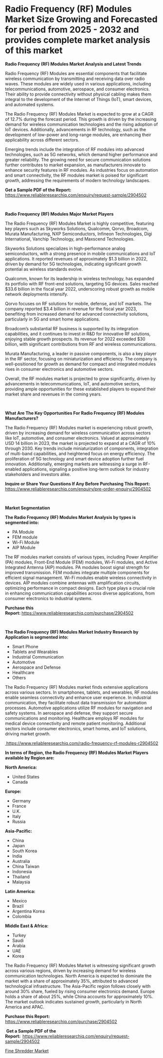 <p><h1>Radio Frequency (RF) Modules Market Size Growing and Forecasted for period from 2025 - 2032 and provides complete market analysis of this market</h1></p><p><strong>Radio Frequency (RF) Modules Market Analysis and Latest Trends</strong></p>
<p><p>Radio Frequency (RF) Modules are essential components that facilitate wireless communication by transmitting and receiving data over radio waves. These modules are widely used in various applications, including telecommunications, automotive, aerospace, and consumer electronics. Their ability to provide connectivity without physical cabling makes them integral to the development of the Internet of Things (IoT), smart devices, and automated systems.</p><p>The Radio Frequency (RF) Modules Market is expected to grow at a CAGR of 12.7% during the forecast period. This growth is driven by the increasing demand for wireless communication technologies and the rising adoption of IoT devices. Additionally, advancements in RF technology, such as the development of low-power and long-range modules, are enhancing their applicability across different sectors.</p><p>Emerging trends include the integration of RF modules into advanced technologies, such as 5G networks, which demand higher performance and greater reliability. The growing need for secure communication solutions further contributes to market expansion, as manufacturers innovate to enhance security features in RF modules. As industries focus on automation and smart connectivity, the RF modules market is poised for significant growth, addressing the requirements of modern technology landscapes.</p></p>
<p><strong>Get a Sample PDF of the Report:&nbsp;</strong> <a href="https://www.reliableresearchiq.com/enquiry/request-sample/2904502?utm_campaign=2758&utm_medium=2&utm_source=Github&utm_content=ia&utm_term=12032025&utm_id=radio-frequency-rf-modules">https://www.reliableresearchiq.com/enquiry/request-sample/2904502</a></p>
<p>&nbsp;</p>
<p><strong>Radio Frequency (RF) Modules Major Market Players</strong></p>
<p><p>The Radio Frequency (RF) Modules Market is highly competitive, featuring key players such as Skyworks Solutions, Qualcomm, Qorvo, Broadcom, Murata Manufacturing, NXP Semiconductors, Infineon Technologies, Digi International, Vanchip Technology, and Maxscend Technologies.</p><p>Skyworks Solutions specializes in high-performance analog semiconductors, with a strong presence in mobile communications and IoT applications. It reported revenues of approximately $1.3 billion in 2022, driven by demand for 5G technologies, indicating significant growth potential as wireless standards evolve.</p><p>Qualcomm, known for its leadership in wireless technology, has expanded its portfolio with RF front-end solutions, targeting 5G devices. Sales reached $33.6 billion in the fiscal year 2022, underscoring robust growth as mobile network deployments intensify.</p><p>Qorvo focuses on RF solutions for mobile, defense, and IoT markets. The company reported $3.4 billion in revenue for the fiscal year 2023, benefiting from increased demand for advanced connectivity solutions, particularly in 5G and smart home applications.</p><p>Broadcom’s substantial RF business is supported by its integration capabilities, and it continues to invest in R&D for innovative RF solutions, enjoying stable growth prospects. Its revenue for 2022 exceeded $30 billion, with significant contributions from RF and wireless communications.</p><p>Murata Manufacturing, a leader in passive components, is also a key player in the RF sector, focusing on miniaturization and efficiency. The company is well-positioned for growth as demand for compact and integrated modules rises in consumer electronics and automotive sectors.</p><p>Overall, the RF modules market is projected to grow significantly, driven by advancements in telecommunications, IoT, and automotive sectors, providing ample opportunities for these established players to expand their market share and revenues in the coming years.</p></p>
<p>&nbsp;</p>
<p><strong>What Are The Key Opportunities For Radio Frequency (RF) Modules Manufacturers?</strong></p>
<p><p>The Radio Frequency (RF) Modules market is experiencing robust growth, driven by increasing demand for wireless communication across sectors like IoT, automotive, and consumer electronics. Valued at approximately USD 14 billion in 2023, the market is projected to expand at a CAGR of 10% through 2030. Key trends include miniaturization of components, integration of multi-band capabilities, and heightened focus on energy efficiency. The proliferation of 5G technology and smart device adoption further fuel innovation. Additionally, emerging markets are witnessing a surge in RF-enabled applications, signaling a positive long-term outlook for industry stakeholders and investors alike.</p></p>
<p><strong>Inquire or Share Your Questions If Any Before Purchasing This Report:</strong> <a href="https://www.reliableresearchiq.com/enquiry/pre-order-enquiry/2904502?utm_campaign=2758&utm_medium=2&utm_source=Github&utm_content=ia&utm_term=12032025&utm_id=radio-frequency-rf-modules">https://www.reliableresearchiq.com/enquiry/pre-order-enquiry/2904502</a></p>
<p>&nbsp;</p>
<p><strong>Market Segmentation</strong></p>
<p><strong>The Radio Frequency (RF) Modules Market Analysis by types is segmented into:</strong></p>
<p><ul><li>PA Module</li><li>FEM module</li><li>Wi-Fi Module</li><li>AIP Module</li></ul></p>
<p><p>The RF modules market consists of various types, including Power Amplifier (PA) modules, Front-End Module (FEM) modules, Wi-Fi modules, and Active Integrated Antenna (AIP) modules. PA modules boost signal strength for improved transmission. FEM modules integrate multiple components for efficient signal management. Wi-Fi modules enable wireless connectivity in devices. AIP modules combine antennas with amplification circuits, optimizing performance in compact designs. Each type plays a crucial role in enhancing communication capabilities across diverse applications, from consumer electronics to industrial systems.</p></p>
<p><strong>Purchase this Report:&nbsp;</strong><a href="https://www.reliableresearchiq.com/purchase/2904502?utm_campaign=2758&utm_medium=2&utm_source=Github&utm_content=ia&utm_term=12032025&utm_id=radio-frequency-rf-modules">https://www.reliableresearchiq.com/purchase/2904502</a></p>
<p>&nbsp;</p>
<p><strong>The Radio Frequency (RF) Modules Market Industry Research by Application is segmented into:</strong></p>
<p><ul><li>Smart Phone</li><li>Tablets and Wearables</li><li>Industrial Communication</li><li>Automotive</li><li>Aerospace and Defense</li><li>Healthcare</li><li>Others</li></ul></p>
<p><p>The Radio Frequency (RF) Modules market finds extensive applications across various sectors. In smartphones, tablets, and wearables, RF modules enable seamless connectivity and enhance user experience. In industrial communication, they facilitate robust data transmission for automation processes. Automotive applications utilize RF modules for navigation and safety systems. In aerospace and defense, they support secure communications and monitoring. Healthcare employs RF modules for medical device connectivity and remote patient monitoring. Additional sectors include consumer electronics, smart homes, and IoT solutions, driving market growth.</p></p>
<p><a href="https://www.reliableresearchiq.com/radio-frequency-rf-modules-r2904502?utm_campaign=2758&utm_medium=2&utm_source=Github&utm_content=ia&utm_term=12032025&utm_id=radio-frequency-rf-modules">&nbsp;https://www.reliableresearchiq.com/radio-frequency-rf-modules-r2904502</a></p>
<p><strong>In terms of Region, the Radio Frequency (RF) Modules Market Players available by Region are:</strong></p>
<p>
    <p> <strong> North America: </strong>
        <ul>
            <li>United States</li>
            <li>Canada</li>
        </ul>
        </p> 
    <p> <strong> Europe: </strong>
        <ul>
            <li>Germany</li>
            <li>France</li>
            <li>U.K.</li>
            <li>Italy</li>
            <li>Russia</li>
        </ul>
        </p> 
    <p> <strong> Asia-Pacific: </strong>
        <ul>
            <li>China</li>
            <li>Japan</li>
            <li>South Korea</li>
            <li>India</li>
            <li>Australia</li>
            <li>China Taiwan</li>
            <li>Indonesia</li>
            <li>Thailand</li>
            <li>Malaysia</li>
        </ul>
        </p> 
    <p> <strong> Latin America: </strong>
        <ul>
            <li>Mexico</li>
            <li>Brazil</li>
            <li>Argentina Korea</li>
            <li>Colombia</li>
        </ul>
        </p> 
    <p> <strong> Middle East & Africa: </strong>
        <ul>
            <li>Turkey</li>
            <li>Saudi</li>
            <li>Arabia</li>
            <li>UAE</li>
            <li>Korea</li>
        </ul>
    </p>
    </p>
<p><p>The Radio Frequency (RF) Modules Market is witnessing significant growth across various regions, driven by increasing demand for wireless communication technologies. North America is expected to dominate the market with a share of approximately 35%, attributed to advanced technological infrastructure. The Asia-Pacific region follows closely with around 30% share, fueled by rising consumer electronics demand. Europe holds a share of about 25%, while China accounts for approximately 10%. The market outlook indicates sustained growth, particularly in North America and APAC.</p></p>
<p><strong>Purchase this Report: </strong><a href="https://www.reliableresearchiq.com/purchase/2904502?utm_campaign=2758&utm_medium=2&utm_source=Github&utm_content=ia&utm_term=12032025&utm_id=radio-frequency-rf-modules">https://www.reliableresearchiq.com/purchase/2904502</a></p>
<p>&nbsp;<strong>Get a Sample PDF of the Report:&nbsp;&nbsp;</strong><a href="https://www.reliableresearchiq.com/enquiry/request-sample/2904502?utm_campaign=2758&utm_medium=2&utm_source=Github&utm_content=ia&utm_term=12032025&utm_id=radio-frequency-rf-modules">https://www.reliableresearchiq.com/enquiry/request-sample/2904502</a></p>
<p><strong></strong></p>
<p><p><a href="https://github.com/shondapmbau/Market-Research-Report-List-1/blob/main/fine-shredder-market.md?utm_campaign=2758&utm_medium=2&utm_source=Github&utm_content=ia&utm_term=12032025&utm_id=radio-frequency-rf-modules">Fine Shredder Market</a></p></p>